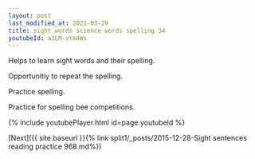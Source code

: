 ```yaml
---
layout: post
last_modified_at: 2021-03-29
title: sight words science words spelling 34
youtubeId: aJLM-vYm4Ws
---
```

 
 
Helps to learn sight words and their spelling.

Opportunitiy to repeat the spelling. 

Practice spelling. 
 
Practice for spelling bee competitions. 
 
{% include youtubePlayer.html id=page.youtubeId %}
 
 

[Next]({{ site.baseurl }}{% link  split1/_posts/2015-12-28-Sight sentences reading practice 968.md%})
 
